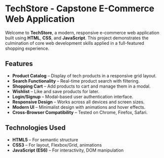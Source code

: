 # TechStore - Capstone E-Commerce Web Application

Welcome to **TechStore**, a modern, responsive e-commerce web application built using **HTML**, **CSS**, and **JavaScript**. This project demonstrates the culmination of core web development skills applied in a full-featured shopping experience.

## Features

-  **Product Catalog** – Display of tech products in a responsive grid layout.
-  **Search Functionality** – Real-time product search with filtering.
-  **Shopping Cart** – Add products to cart and manage them in a modal.
-  **Wishlist** – Like and save products for later.
-  **Login/Signup** – Modal-based user authentication interface.
-  **Responsive Design** – Works across all devices and screen sizes.
-  **Modern UI** – Minimalist design with animations and hover effects.
-  **Cross-Browser Compatibility** – Tested on Chrome, Firefox, Safari.

## Technologies Used

- **HTML5** – For semantic structure
- **CSS3** – For layout, Flexbox/Grid, animations
- **JavaScript (ES6)** – For interactivity, DOM manipulation



